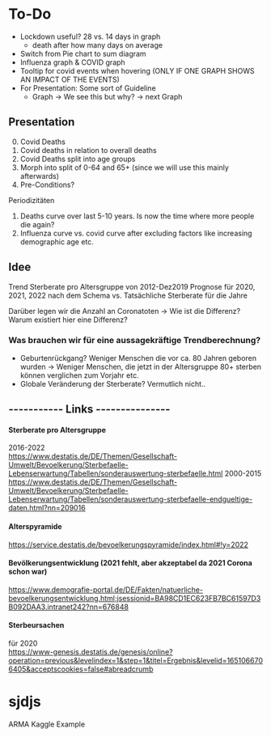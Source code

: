 # To-Do
* Lockdown useful? 28 vs. 14 days in graph
  * death after how many days on average
* Switch from Pie chart to sum diagram
* Influenza graph & COVID graph
* Tooltip for covid events when hovering (ONLY IF ONE GRAPH SHOWS AN IMPACT OF THE EVENTS)
* For Presentation: Some sort of Guideline
  * Graph -> We see this but why? -> next Graph
  
## Presentation
0. Covid Deaths
1. Covid deaths in relation to overall deaths
2. Covid Deaths split into age groups
3. Morph into split of 0-64 and 65+ (since we will use this mainly afterwards)
4. Pre-Conditions?

Periodizitäten
1. Deaths curve over last 5-10 years. Is now the time where more people die again?
2. Influenza curve vs. covid curve after excluding factors like increasing demographic age etc.

## Idee
Trend Sterberate pro Altersgruppe von 2012-Dez2019
Prognose für 2020, 2021, 2022 nach dem Schema
vs. Tatsächliche Sterberate für die Jahre

Darüber legen wir die Anzahl an Coronatoten
-> Wie ist die Differenz? Warum existiert hier eine Differenz?


### Was brauchen wir für eine aussagekräftige Trendberechnung?
- Geburtenrückgang?
    Weniger Menschen die vor ca. 80 Jahren geboren wurden -> Weniger Menschen, die jetzt in der Altersgruppe 80+ sterben können verglichen zum Vorjahr etc.
- Globale Veränderung der Sterberate?
    Vermutlich nicht..

## ----------- Links ---------------

#### Sterberate pro Altersgruppe
2016-2022\
https://www.destatis.de/DE/Themen/Gesellschaft-Umwelt/Bevoelkerung/Sterbefaelle-Lebenserwartung/Tabellen/sonderauswertung-sterbefaelle.html
2000-2015\
https://www.destatis.de/DE/Themen/Gesellschaft-Umwelt/Bevoelkerung/Sterbefaelle-Lebenserwartung/Tabellen/sonderauswertung-sterbefaelle-endgueltige-daten.html?nn=209016

#### Alterspyramide
https://service.destatis.de/bevoelkerungspyramide/index.html#!y=2022

#### Bevölkerungsentwicklung (2021 fehlt, aber akzeptabel da 2021 Corona schon war)
https://www.demografie-portal.de/DE/Fakten/natuerliche-bevoelkerungsentwicklung.html;jsessionid=BA98CD1EC623FB7BC61597D3B092DAA3.intranet242?nn=676848

#### Sterbeursachen
für 2020\
https://www-genesis.destatis.de/genesis/online?operation=previous&levelindex=1&step=1&titel=Ergebnis&levelid=1651066706405&acceptscookies=false#abreadcrumb

# sjdjs
ARMA
Kaggle Example